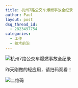 ```yaml
---
title: 杭州7路公交车爆燃事故全纪录
author: Paul
layout: post
dsq_thread_id:
  - 2823497754
categories:
  - 工作
  - 技术前沿
--- 
```



![杭州7路公交车爆燃事故全纪录](http://img.hz.mk/2014-0709/001.jpg!400px)

昨天刚做的轻应用，请扫码观看！

![二维码](http://img.hz.mk/2014-0709/7-5-QR.png)
